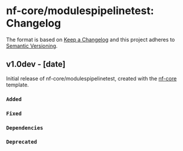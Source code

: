 # nf-core/modulespipelinetest: Changelog

The format is based on [Keep a Changelog](http://keepachangelog.com/en/1.0.0/)
and this project adheres to [Semantic Versioning](http://semver.org/spec/v2.0.0.html).

## v1.0dev - [date]

Initial release of nf-core/modulespipelinetest, created with the [nf-core](http://nf-co.re/) template.

### `Added`

### `Fixed`

### `Dependencies`

### `Deprecated`
